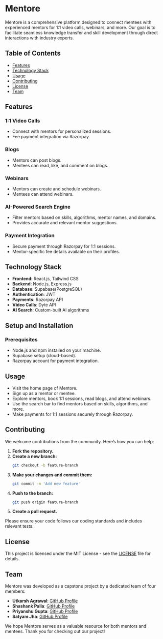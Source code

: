 # Mentore

Mentore is a comprehensive platform designed to connect mentees with experienced mentors for 1:1 video calls, webinars, and more. Our goal is to facilitate seamless knowledge transfer and skill development through direct interactions with industry experts.

## Table of Contents

- [Features](#features)
- [Technology Stack](#technology-stack)
- [Usage](#usage)
- [Contributing](#contributing)
- [License](#license)
- [Team](#team)

## Features

### 1:1 Video Calls
- Connect with mentors for personalized sessions.
- Fee payment integration via Razorpay.

### Blogs
- Mentors can post blogs.
- Mentees can read, like, and comment on blogs.

### Webinars
- Mentors can create and schedule webinars.
- Mentees can attend webinars.

### AI-Powered Search Engine
- Filter mentors based on skills, algorithms, mentor names, and domains.
- Provides accurate and relevant mentor suggestions.

### Payment Integration
- Secure payment through Razorpay for 1:1 sessions.
- Mentor-specific fee details available on their profiles.

## Technology Stack

- **Frontend**: React.js, Tailwind CSS
- **Backend**: Node.js, Express.js
- **Database**: Supabase(PostgreSQL)
- **Authentication**: JWT
- **Payments**: Razorpay API
- **Video Calls**: Dyte API
- **AI Search**: Custom-built AI algorithms

## Setup and Installation

### Prerequisites

- Node.js and npm installed on your machine.
- Supabase setup (cloud-based).
- Razorpay account for payment integration.

## Usage

- Visit the home page of Mentore.
- Sign up as a mentor or mentee.
- Explore mentors, book 1:1 sessions, read blogs, and attend webinars.
- Use the search bar to find mentors based on skills, algorithms, and more.
- Make payments for 1:1 sessions securely through Razorpay.

## Contributing

We welcome contributions from the community. Here’s how you can help:

1. **Fork the repository.**
2. **Create a new branch:**
    ```bash
    git checkout -b feature-branch
    ```
3. **Make your changes and commit them:**
    ```bash
    git commit -m 'Add new feature'
    ```
4. **Push to the branch:**
    ```bash
    git push origin feature-branch
    ```
5. **Create a pull request.**

Please ensure your code follows our coding standards and includes relevant tests.

## License

This project is licensed under the MIT License - see the [LICENSE](LICENSE) file for details.

## Team

Mentore was developed as a capstone project by a dedicated team of four members:

- **Utkarsh Agrawal**: [GitHub Profile](https://github.com/utkarshagrrawal)
- **Shashank Palla**: [GitHub Profile](https://github.com/ShashankPalla2002)
- **Priyanshu Gupta**: [GitHub Profile](https://github.com/Priyanshu00000)
- **Satyam Jha**: [GitHub Profile](https://github.com/SatyamJha2151)

We hope Mentore serves as a valuable resource for both mentors and mentees. Thank you for checking out our project!

